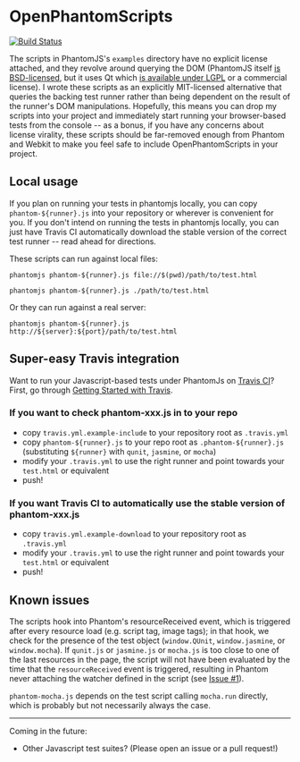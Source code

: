 # OpenPhantomScripts

[![Build Status](https://secure.travis-ci.org/mark-rushakoff/OpenPhantomScripts.png?branch=master)](http://travis-ci.org/mark-rushakoff/OpenPhantomScripts)

The scripts in PhantomJS's `examples` directory have no explicit license attached, and they revolve around querying the DOM (PhantomJS itself [is BSD-licensed](https://github.com/ariya/phantomjs/blob/master/LICENSE.BSD), but it uses Qt which [is available under LGPL](http://qt.nokia.com/products/licensing/) or a commercial license).
I wrote these scripts as an explicitly MIT-licensed alternative that queries the backing test runner rather than being dependent on the result of the runner's DOM manipulations.
Hopefully, this means you can drop my scripts into your project and immediately start running your browser-based tests from the console -- as a bonus, if you have any concerns about license virality, these scripts should be far-removed enough from Phantom and Webkit to make you feel safe to include OpenPhantomScripts in your project.

## Local usage

If you plan on running your tests in phantomjs locally, you can copy `phantom-${runner}.js` into your repository or wherever is convenient for you.
If you don't intend on running the tests in phantomjs locally, you can just have Travis CI automatically download the stable version of the correct test runner -- read ahead for directions.

These scripts can run against local files:

    phantomjs phantom-${runner}.js file://$(pwd)/path/to/test.html

    phantomjs phantom-${runner}.js ./path/to/test.html

Or they can run against a real server:

    phantomjs phantom-${runner}.js http://${server}:${port}/path/to/test.html

## Super-easy Travis integration

Want to run your Javascript-based tests under PhantomJs on [Travis CI](http://travis-ci.org/)?
First, go through [Getting Started with Travis](http://about.travis-ci.org/docs/user/getting-started/).

### If you want to check phantom-xxx.js in to your repo

* copy `travis.yml.example-include` to your repository root as `.travis.yml`
* copy `phantom-${runner}.js` to your repo root as `.phantom-${runner}.js` (substituting `${runner}` with `qunit`, `jasmine`, or `mocha`)
* modify your `.travis.yml` to use the right runner and point towards your `test.html` or equivalent
* push!

### If you want Travis CI to automatically use the stable version of phantom-xxx.js

* copy `travis.yml.example-download` to your repository root as `.travis.yml`
* modify your `.travis.yml` to use the right runner and point towards your `test.html` or equivalent
* push!

## Known issues

The scripts hook into Phantom's resourceReceived event, which is triggered after every resource load (e.g. script tag, image tags); in that hook, we check for the presence of the test object (`window.QUnit`, `window.jasmine`, or `window.mocha`).
If `qunit.js` or `jasmine.js` or `mocha.js` is too close to one of the last resources in the page, the script will not have been evaluated by the time that the `resourceReceived` event is triggered, resulting in Phantom never attaching the watcher defined in the script (see [Issue #1](https://github.com/mark-rushakoff/OpenPhantomScripts/issues/1)).

`phantom-mocha.js` depends on the test script calling `mocha.run` directly, which is probably but not necessarily always the case.

----

Coming in the future:

* Other Javascript test suites? (Please open an issue or a pull request!)
